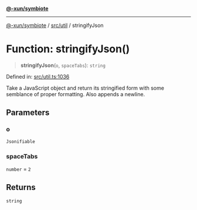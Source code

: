 [**@-xun/symbiote**](../../../README.md)

***

[@-xun/symbiote](../../../README.md) / [src/util](../README.md) / stringifyJson

# Function: stringifyJson()

> **stringifyJson**(`o`, `spaceTabs`): `string`

Defined in: [src/util.ts:1036](https://github.com/Xunnamius/symbiote/blob/3bc9175601936ce1e29ce6f32d229d0639c2bec1/src/util.ts#L1036)

Take a JavaScript object and return its stringified form with some semblance
of proper formatting. Also appends a newline.

## Parameters

### o

`Jsonifiable`

### spaceTabs

`number` = `2`

## Returns

`string`
